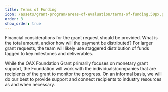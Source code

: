 ```yaml
---
title: Terms of Funding
icon: /assets/grant-program/areas-of-evaluation/terms-of-funding.50px.png
order: 3
show_order: true
---
```

Financial considerations for the grant request should be provided. What is the total amount, and/or how will the payment be distributed? For larger grant requests, the team will likely use staggered distribution of funds tagged to key milestones and deliverables. 

While the OAX Foundation Grant primarily focuses on monetary grant support, the Foundation will work with the individuals/companies that are recipients of the grant to monitor the progress. On an informal basis, we will do our best to provide support and connect recipients to industry resources as and when necessary.